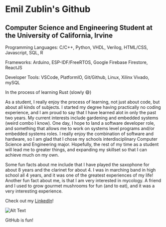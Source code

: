 # Emil Zublin's Github
## Computer Science and Engineering Student at the University of California, Irvine

Programming Languages: C/C++, Python, VHDL, Verilog, HTML/CSS, Javascript, SQL, R

Frameworks: Arduino, ESP-IDF/FreeRTOS, Google Firebase Firestore, ReactJS

Developer Tools: VSCode, PlatformIO, Git/Github, Linux, Xilinx Vivado, mySQL

In the process of learning Rust (slowly 😄)

As a student, I really enjoy the process of learning, not just about code, but about all kinds of subjects.
I started my degree having practically no coding experience, and I am proud to say that I have learned alot in only the past two years.
My current interests include gardening and embedded systems (weird combo I know). One day, I hope to land a software developer role, and something that allows me to work on systems level programs and/or embedded systems roles. I really enjoy the combination of software and hardware, so I am glad that I chose my schools interdisciplinary Computer Science and Engineering major.
Hopefully, the rest of my time as a student will lead me to greater things, and expanding my skillset so that I can achieve much on my own.

Some fun facts about me include that I have played the saxophone for about 8 years and the clarinet for about 4. 
I was in marching band in high school all 4 years, and it was one of the greatest experiences of my life!
Another fun fact about me, is that I am very interested in mycology. A friend and I used to grow gourmet mushrooms for fun (and to eat), and it was a very interesting experience.

Check out my [LinkedIn](https://www.linkedin.com/in/emil-zublin-834190226/)!

![Alt Text](https://media3.giphy.com/media/BzyTuYCmvSORqs1ABM/giphy.gif?cid=790b7611e0cb9fa3bbcda8f85243a150556e65c50eefc52d&rid=giphy.gif)

GitHub is fun!

<!--
**limenilbuz/limenilbuz** is a ✨ _special_ ✨ repository because its `README.md` (this file) appears on your GitHub profile.
Here are some ideas to get you started:

- 🔭 I’m currently working on ...
- 🌱 I’m currently learning ...
- 👯 I’m looking to collaborate on ...
- 🤔 I’m looking for help with ...
- 💬 Ask me about ...
- 📫 How to reach me: ...
- 😄 Pronouns: ...
- ⚡ Fun fact: ...
-->
